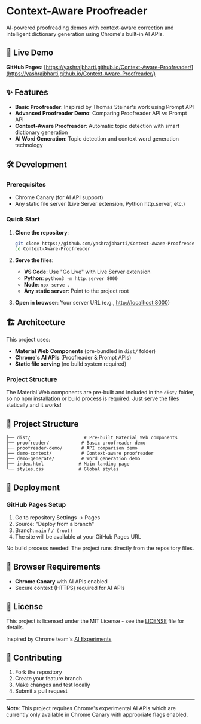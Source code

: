 # Context-Aware Proofreader

AI-powered proofreading demos with context-aware correction and intelligent dictionary generation using Chrome's built-in AI APIs.

## 🚀 Live Demo

**GitHub Pages**: [https://yashrajbharti.github.io/Context-Aware-Proofreader/](https://yashrajbharti.github.io/Context-Aware-Proofreader/)

## ✨ Features

- **Basic Proofreader**: Inspired by Thomas Steiner's work using Prompt API
- **Advanced Proofreader Demo**: Comparing Proofreader API vs Prompt API
- **Context-Aware Proofreader**: Automatic topic detection with smart dictionary generation
- **AI Word Generation**: Topic detection and context word generation technology

## 🛠️ Development

### Prerequisites

- Chrome Canary (for AI API support)
- Any static file server (Live Server extension, Python http.server, etc.)

### Quick Start

1. **Clone the repository**:

   ```bash
   git clone https://github.com/yashrajbharti/Context-Aware-Proofreader.git
   cd Context-Aware-Proofreader
   ```

2. **Serve the files**:
   - **VS Code**: Use "Go Live" with Live Server extension
   - **Python**: `python3 -m http.server 8000`
   - **Node**: `npx serve .`
   - **Any static server**: Point to the project root

3. **Open in browser**: Your server URL (e.g., <http://localhost:8000>)

## 🏗️ Architecture

This project uses:

- **Material Web Components** (pre-bundled in `dist/` folder)
- **Chrome's AI APIs** (Proofreader & Prompt APIs)
- **Static file serving** (no build system required)

### Project Structure

The Material Web components are pre-built and included in the `dist/` folder, so no npm installation or build process is required. Just serve the files statically and it works!

## 📁 Project Structure

```
├── dist/                    # Pre-built Material Web components
├── proofreader/            # Basic proofreader demo
├── proofreader-demo/       # API comparison demo  
├── demo-context/           # Context-aware proofreader
├── demo-generate/          # Word generation demo
├── index.html             # Main landing page
└── styles.css             # Global styles
```

## 🚢 Deployment

### GitHub Pages Setup

1. Go to repository Settings → Pages
2. Source: "Deploy from a branch"  
3. Branch: `main` / `/ (root)`
4. The site will be available at your GitHub Pages URL

No build process needed! The project runs directly from the repository files.

## 🔧 Browser Requirements

- **Chrome Canary** with AI APIs enabled
- Secure context (HTTPS) required for AI APIs

## 📝 License

This project is licensed under the MIT License - see the [LICENSE](LICENSE) file for details.

Inspired by Chrome team's [AI Experiments](https://github.com/GoogleChromeLabs/)

## 🤝 Contributing

1. Fork the repository
2. Create your feature branch
3. Make changes and test locally
4. Submit a pull request

---

**Note**: This project requires Chrome's experimental AI APIs which are currently only available in Chrome Canary with appropriate flags enabled.
